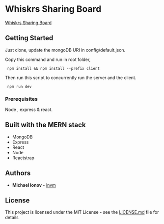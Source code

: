 # Whiskrs Sharing Board

[Whiskrs Sharing Board](https://whiskrs.club/)

## Getting Started

Just clone, update the mongoDB URI in config/default.json.

Copy this command and run in root folder,

<pre>
<code> npm install && npm install --prefix client </code>
</pre>

Then run this script to concurrently run the server and the client.
<pre>
<code> npm run dev </code>
</pre>


### Prerequisites

Node , express & react.

## Built with the MERN stack

- MongoDB
- Express
- React
- Node
- Reactstrap

## Authors

- **Michael Ionov** - [invm](https://github.com/invm)

## License

This project is licensed under the MIT License - see the [LICENSE.md](./LICENSE.md) file for details

